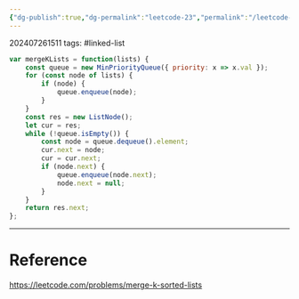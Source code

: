 ```yaml
---
{"dg-publish":true,"dg-permalink":"leetcode-23","permalink":"/leetcode-23/"}
---
```


202407261511
tags: #linked-list

```js
var mergeKLists = function(lists) {
	const queue = new MinPriorityQueue({ priority: x => x.val });
	for (const node of lists) {
		if (node) {
			queue.enqueue(node);
		}
	}
	const res = new ListNode();
	let cur = res;
	while (!queue.isEmpty()) {
		const node = queue.dequeue().element;
		cur.next = node;
		cur = cur.next;
		if (node.next) {
			queue.enqueue(node.next);
			node.next = null;
		}
	}
	return res.next;
};
```

---
# Reference

https://leetcode.com/problems/merge-k-sorted-lists